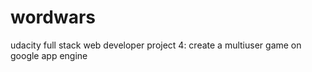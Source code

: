 # wordwars
udacity full stack web developer project 4: create a multiuser game on google app engine
